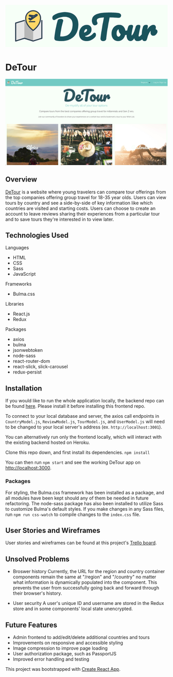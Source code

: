 # ![](public/images/DeTour-logo.png)
# DeTour
<img src="https://github.com/ronsbons/detour-frontend/blob/master/public/images/Screen%20Shot%202019-04-11%20at%2010.08.52%20AM.png" alt="DeTour landing page" width="700px">

## Overview
[DeTour](http://protected-ravine-34035.herokuapp.com/) is a website where young travelers can compare tour offerings from the top companies offering group travel for 18-35 year olds.  Users can view tours by country and see a side-by-side of key information like which countries are visited and starting costs.  Users can choose to create an account to leave reviews sharing their experiences from a particular tour and to save tours they're interested in to view later.

## Technologies Used
Languages
- HTML
- CSS
- Sass
- JavaScript

Frameworks
- Bulma.css

Libraries
- React.js
- Redux

Packages
- axios
- bulma
- jsonwebtoken
- node-sass
- react-router-dom
- react-slick, slick-carousel
- redux-persist


## Installation
If you would like to run the whole application locally, the backend repo can be found [here](https://github.com/ronsbons/detour-backend).  Please install it before installing this frontend repo.

To connect to your local database and server, the axios call endpoints in `CountryModel.js`, `ReviewModel.js`, `TourModel.js`, and `UserModel.js` will need to be changed to your local server's address (ex. `http://localhost:3001`).

You can alternatively run only the frontend locally, which will interact with the existing backend hosted on Heroku.

Clone this repo down, and first install its dependencies.
`npm install`

You can then run `npm start` and see the working DeTour app on [http://localhost:3000](http://localhost:3000).

### Packages
For styling, the Bulma.css framework has been installed as a package, and all modules have been kept should any of them be needed in future refactoring.  The node-sass package has also been installed to utilize Sass to customize Bulma's default styles.  If you make changes in any Sass files, run `npm run css-watch` to compile changes to the `index.css` file.


## User Stories and Wireframes
User stories and wireframes can be found at this project's [Trello board](https://trello.com/b/hLycGwWy/capstone-project).


## Unsolved Problems
- Broswer history
Currently, the URL for the region and country container components remain the same at "/region" and "/country" no matter what information is dynamically populated into the component.  This prevents the user from successfully going back and forward through their browser's history.

- User security
A user's unique ID and username are stored in the Redux store and in some components' local state unencrypted.


## Future Features
- Admin frontend to add/edit/delete additional countries and tours
- Improvements on responsive and accessible styling
- Image compression to improve page loading
- User authorization package, such as PassportJS
- Improved error handling and testing



This project was bootstrapped with [Create React App](https://github.com/facebook/create-react-app).
